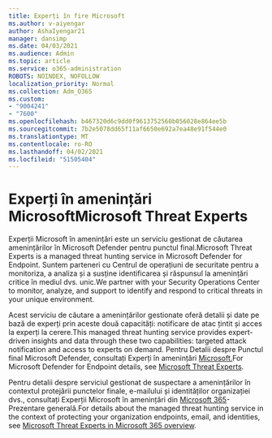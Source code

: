```yaml
---
title: Experți în fire Microsoft
ms.author: v-aiyengar
author: AshaIyengar21
manager: dansimp
ms.date: 04/03/2021
ms.audience: Admin
ms.topic: article
ms.service: o365-administration
ROBOTS: NOINDEX, NOFOLLOW
localization_priority: Normal
ms.collection: Adm_O365
ms.custom:
- "9004241"
- "7600"
ms.openlocfilehash: b467320d6c9dd0f9613752560b056028e864ee5b
ms.sourcegitcommit: 7b2e5078dd65f11af6650e692a7ea48e91f544e0
ms.translationtype: MT
ms.contentlocale: ro-RO
ms.lasthandoff: 04/02/2021
ms.locfileid: "51505404"
---
```

# <a name="microsoft-threat-experts"></a><span data-ttu-id="dc7dc-102">Experți în amenințări Microsoft</span><span class="sxs-lookup"><span data-stu-id="dc7dc-102">Microsoft Threat Experts</span></span>

<span data-ttu-id="dc7dc-103">Experții Microsoft în amenințări este un serviciu gestionat de căutarea amenințărilor în Microsoft Defender pentru punctul final.</span><span class="sxs-lookup"><span data-stu-id="dc7dc-103">Microsoft Threat Experts is a managed threat hunting service in Microsoft Defender for Endpoint.</span></span>  <span data-ttu-id="dc7dc-104">Suntem parteneri cu Centrul de operațiuni de securitate pentru a monitoriza, a analiza și a susține identificarea și răspunsul la amenințări critice în mediul dvs. unic.</span><span class="sxs-lookup"><span data-stu-id="dc7dc-104">We partner with your Security Operations Center to monitor, analyze, and support to identify and respond to critical threats in your unique environment.</span></span>

<span data-ttu-id="dc7dc-105">Acest serviciu de căutare a amenințărilor gestionate oferă detalii și date pe bază de experți prin aceste două capacități: notificare de atac țintit și acces la experți la cerere.</span><span class="sxs-lookup"><span data-stu-id="dc7dc-105">This managed threat hunting service provides expert-driven insights and data through these two capabilities: targeted attack notification and access to experts on demand.</span></span> <span data-ttu-id="dc7dc-106">Pentru Detalii despre Punctul final Microsoft Defender, consultați Experți în amenințări [Microsoft.]( https://docs.microsoft.com/microsoft-365/security/defender-endpoint/microsoft-threat-experts)</span><span class="sxs-lookup"><span data-stu-id="dc7dc-106">For Microsoft Defender for Endpoint details, see [Microsoft Threat Experts]( https://docs.microsoft.com/microsoft-365/security/defender-endpoint/microsoft-threat-experts).</span></span>

<span data-ttu-id="dc7dc-107">Pentru detalii despre serviciul gestionat de suspectare a amenințărilor în contextul protejării punctelor finale, e-mailului și identităților organizației dvs., consultați Experții Microsoft în amenințări din [Microsoft 365](https://docs.microsoft.com/microsoft-365/security/mtp/microsoft-threat-experts?view=o365-worldwide)- Prezentare generală.</span><span class="sxs-lookup"><span data-stu-id="dc7dc-107">For details about the managed threat hunting service in the context of protecting your organization endpoints, email, and identities, see [Microsoft Threat Experts in Microsoft 365 overview](https://docs.microsoft.com/microsoft-365/security/mtp/microsoft-threat-experts?view=o365-worldwide).</span></span>